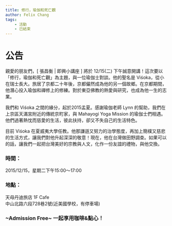 ```yaml
---
title: 修行，瑜伽和死亡觀
author: Felix Chang
tags:
    - 活動
    - 已結束
---
```


# 公告
親愛的朋友們，[ 張昌衡 | 即興小講座 ] 將於 12/15(二) 下午誠意開講！這次要以「修行，瑜伽和死亡觀」為主題，與一位瑜伽士對談。他的聖名是 Viśoka，從小在瑞士長大。旅居了京都二十年後，京都儼然成為他的另一個故鄉。在京都期間，他潛心投入瑜伽和禪修上的修練。對於東亞佛教的熱愛與研究，也成為他一生的志業。

我們和 Viśoka 之間的緣分，起於2015孟夏。感謝瑜伽老師 Lynn 的幫助，我們在上京區天滿宮附近的傳統京町家，與 Mahayogi Yoga Mission 的瑜伽士們相遇。他們過著熱忱而慈愛的生活，彼此扶持，卻又不失自己的生活特色。

目前 Viśoka 在夏威夷大學任教。他那謙遜又努力的治學態度，再加上簡樸又慈悲的生活方式，讓我們對他升起深深的敬意！現在，他在台灣做田野調查。如果可以的話，讓我們一起把台灣美好的宗教與人文，化作一份友誼的禮物，與他交換。

### 時間：
2015/12/15，星期二下午15:00～17:00 <br />

### 地點：
天母丹迪旅店 1F Cafe <br />
中山北路六段728巷2號(近美國學校，有停車場)

### ~Admission Free~ 一起享用咖啡&點心！
